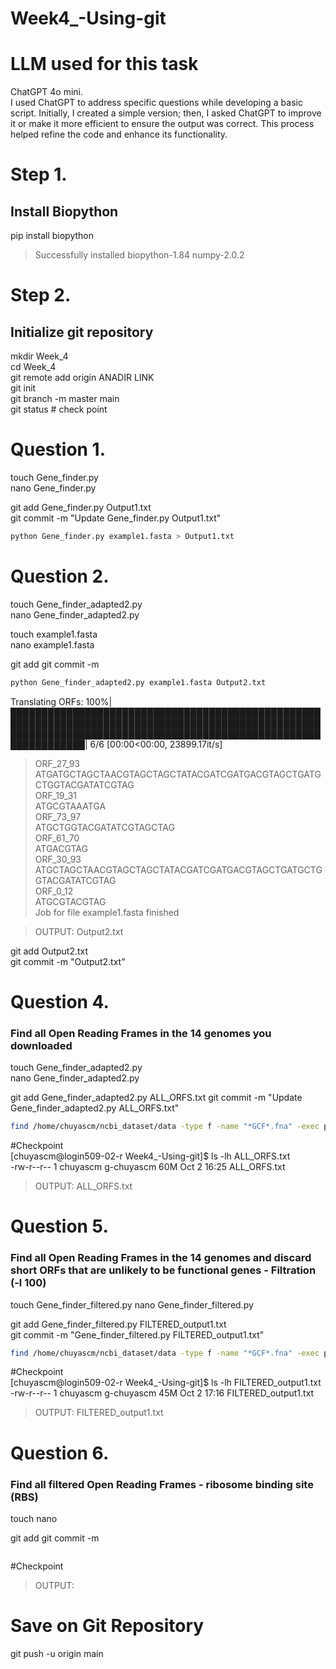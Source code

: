 # Week4_-Using-git
# LLM used for this task
ChatGPT 4o mini.  
I used ChatGPT to address specific questions while developing a basic script. Initially, I created a simple version; then, I asked ChatGPT to improve it or make it more efficient to ensure the output was correct. This process helped refine the code and enhance its functionality.


# Step 1. 

## Install Biopython 
pip install biopython  
> Successfully installed biopython-1.84 numpy-2.0.2

# Step 2. 

## Initialize git repository 
mkdir Week_4    
cd Week_4    
git remote add origin  ANADIR LINK   
git init  
git branch -m master main  
git status # check point  

# Question 1.

touch Gene_finder.py  
nano Gene_finder.py  

git add Gene_finder.py Output1.txt  
git commit -m "Update Gene_finder.py Output1.txt"  

```bash
python Gene_finder.py example1.fasta > Output1.txt
```

# Question 2.
touch Gene_finder_adapted2.py    
nano Gene_finder_adapted2.py    

touch example1.fasta   
nano example1.fasta   

git add 
git commit -m 

```bash
python Gene_finder_adapted2.py example1.fasta Output2.txt
``` 
Translating ORFs: 100%| ██████████████████████████████████████████████████████████████████████████████████████████████████████████████████████████████████████████████████████████████████| 6/6 [00:00<00:00, 23899.17it/s]  
>ORF_27_93  
ATGATGCTAGCTAACGTAGCTAGCTATACGATCGATGACGTAGCTGATGCTGGTACGATATCGTAG  
>ORF_19_31  
ATGCGTAAATGA  
>ORF_73_97  
ATGCTGGTACGATATCGTAGCTAG  
>ORF_61_70  
ATGACGTAG   
>ORF_30_93  
ATGCTAGCTAACGTAGCTAGCTATACGATCGATGACGTAGCTGATGCTGGTACGATATCGTAG  
>ORF_0_12  
ATGCGTACGTAG  
Job for file example1.fasta finished  

>OUTPUT: Output2.txt  

git add Output2.txt  
git commit -m "Output2.txt"  

# Question 4. 
### Find all Open Reading Frames in the 14 genomes you downloaded  

touch Gene_finder_adapted2.py  
nano Gene_finder_adapted2.py

git add Gene_finder_adapted2.py ALL_ORFS.txt 
git commit -m "Update Gene_finder_adapted2.py ALL_ORFS.txt"

```bash
find /home/chuyascm/ncbi_dataset/data -type f -name "*GCF*.fna" -exec python Gene_finder_adapted2.py {} ALL_ORFS.txt \;  
```
#Checkpoint  
[chuyascm@login509-02-r Week4_-Using-git]$ ls -lh ALL_ORFS.txt  
-rw-r--r-- 1 chuyascm g-chuyascm 60M Oct  2 16:25 ALL_ORFS.txt  

> OUTPUT: ALL_ORFS.txt

# Question 5. 
### Find all Open Reading Frames in the 14 genomes and discard short ORFs that are unlikely to be functional genes - Filtration (-l 100)

touch Gene_finder_filtered.py
nano Gene_finder_filtered.py

git add Gene_finder_filtered.py FILTERED_output1.txt  
git commit -m "Gene_finder_filtered.py FILTERED_output1.txt"  

```bash
find /home/chuyascm/ncbi_dataset/data -type f -name "*GCF*.fna" -exec python Gene_finder_filtered.py {} FILTERED_output1.txt -l 100 \;
```
#Checkpoint  
[chuyascm@login509-02-r Week4_-Using-git]$ ls -lh FILTERED_output1.txt  
-rw-r--r-- 1 chuyascm g-chuyascm 45M Oct  2 17:16 FILTERED_output1.txt  

> OUTPUT: FILTERED_output1.txt 

# Question 6.  
### Find all filtered Open Reading Frames - ribosome binding site (RBS)

touch 
nano 

git add
git commit -m

```bash

```
#Checkpoint 


> OUTPUT:


# Save on Git Repository
 
git push -u origin main 
